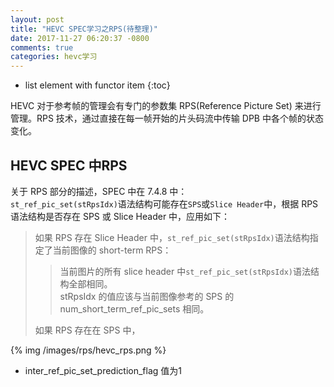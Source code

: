 ```yaml
---
layout: post
title: "HEVC SPEC学习之RPS(待整理)"
date: 2017-11-27 06:20:37 -0800
comments: true
categories: hevc学习
---
```


* list element with functor item
{:toc}

HEVC 对于参考帧的管理会有专门的参数集 RPS(Reference Picture Set) 来进行管理。RPS 技术，通过直接在每一帧开始的片头码流中传输 DPB 中各个帧的状态变化。  
<!--more-->

## HEVC SPEC 中RPS

关于 RPS 部分的描述，SPEC 中在 7.4.8 中：  
`st_ref_pic_set(stRpsIdx)`语法结构可能存在`SPS`或`Slice Header`中，根据 RPS 语法结构是否存在 SPS 或 Slice Header 中，应用如下：  

> 如果 RPS 存在 Slice Header 中，`st_ref_pic_set(stRpsIdx)`语法结构指定了当前图像的 short-term RPS：  
>> 当前图片的所有 slice header 中`st_ref_pic_set(stRpsIdx)`语法结构全部相同。  
>> stRpsIdx 的值应该与当前图像参考的 SPS 的 num_short_term_ref_pic_sets 相同。  
>> 
> 如果 RPS 存在在 SPS 中，

{% img /images/rps/hevc_rps.png %}  

* inter_ref_pic_set_prediction_flag 值为1
